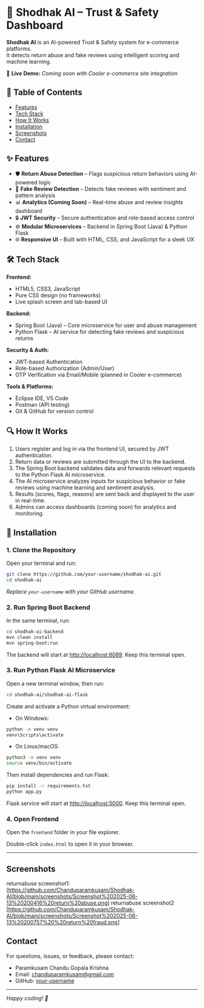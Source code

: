 
# 🔎 Shodhak AI – Trust & Safety Dashboard

**Shodhak AI** is an AI-powered Trust & Safety system for e-commerce platforms.  
It detects return abuse and fake reviews using intelligent scoring and machine learning.

🚀 **Live Demo:** _Coming soon with Cooler e-commerce site integration_

## 📑 Table of Contents

- [Features](#features)
- [Tech Stack](#tech-stack)
- [How It Works](#how-it-works)
- [Installation](#installation)
- [Screenshots](#screenshots)
- [Contact](#contact)

## ✨ Features

- 🛡️ **Return Abuse Detection** – Flags suspicious return behaviors using AI-powered logic  
- 💬 **Fake Review Detection** – Detects fake reviews with sentiment and pattern analysis  
- 📊 **Analytics (Coming Soon)** – Real-time abuse and review insights dashboard  
- 🔒 **JWT Security** – Secure authentication and role-based access control  
- ⚙️ **Modular Microservices** – Backend in Spring Boot (Java) & Python Flask  
- 🌐 **Responsive UI** – Built with HTML, CSS, and JavaScript for a sleek UX  

## 🛠 Tech Stack

**Frontend:**  
- HTML5, CSS3, JavaScript  
- Pure CSS design (no frameworks)  
- Live splash screen and tab-based UI  

**Backend:**  
- Spring Boot (Java) – Core microservice for user and abuse management  
- Python Flask – AI service for detecting fake reviews and suspicious returns  

**Security & Auth:**  
- JWT-based Authentication  
- Role-based Authorization (Admin/User)  
- OTP Verification via Email/Mobile (planned in Cooler e-commerce)  

**Tools & Platforms:**  
- Eclipse IDE, VS Code  
- Postman (API testing)  
- Git & GitHub for version control  

## 🔍 How It Works

1. Users register and log in via the frontend UI, secured by JWT authentication.  
2. Return data or reviews are submitted through the UI to the backend.  
3. The Spring Boot backend validates data and forwards relevant requests to the Python Flask AI microservice.  
4. The AI microservice analyzes inputs for suspicious behavior or fake reviews using machine learning and sentiment analysis.  
5. Results (scores, flags, reasons) are sent back and displayed to the user in real-time.  
6. Admins can access dashboards (coming soon) for analytics and monitoring.  

## 🚀 Installation

### 1. Clone the Repository

Open your terminal and run:

```bash
git clone https://github.com/your-username/shodhak-ai.git
cd shodhak-ai
```

*Replace `your-username` with your GitHub username.*

### 2. Run Spring Boot Backend

In the same terminal, run:

```bash
cd shodhak-ai-backend
mvn clean install
mvn spring-boot:run
```

The backend will start at [http://localhost:8089](http://localhost:8089). Keep this terminal open.

### 3. Run Python Flask AI Microservice

Open a new terminal window, then run:

```bash
cd shodhak-ai/shodhak-ai-flask
```

Create and activate a Python virtual environment:

- On Windows:

```bash
python -m venv venv
venv\Scripts\activate
```

- On Linux/macOS:

```bash
python3 -m venv venv
source venv/bin/activate
```

Then install dependencies and run Flask:

```bash
pip install -r requirements.txt
python app.py
```

Flask service will start at [http://localhost:5000](http://localhost:5000). Keep this terminal open.

### 4. Open Frontend

Open the `frontend` folder in your file explorer.

Double-click `index.html` to open it in your browser.

---

## Screenshots
returnabuse screenshot1:  [https://github.com/Chanduparamkusam/Shodhak-AI/blob/main/screenshots/Screenshot%202025-06-13%20200416%20return%20abuse.png]
     returnabuse screenshot2  [https://github.com/Chanduparamkusam/Shodhak-AI/blob/main/screenshots/Screenshot%202025-06-13%20200757%20%20return%20fraud.png]

## Contact

For questions, issues, or feedback, please contact:

- Paramkusam Chandu Gopala Krishna
- Email: chanduparamkusam@gmail.com  
- GitHub: [your-username](https://github.com/Chanduparamkusam)

---

*Happy coding! 🚀*
